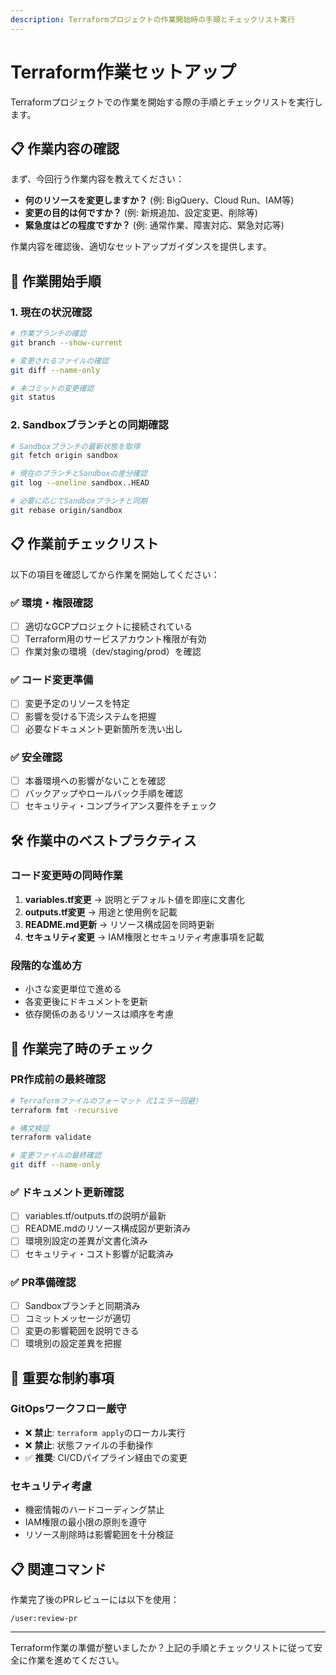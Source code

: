 ```yaml
---
description: Terraformプロジェクトの作業開始時の手順とチェックリスト実行
---
```


# Terraform作業セットアップ

Terraformプロジェクトでの作業を開始する際の手順とチェックリストを実行します。

## 📋 作業内容の確認

まず、今回行う作業内容を教えてください：

- **何のリソースを変更しますか？** (例: BigQuery、Cloud Run、IAM等)
- **変更の目的は何ですか？** (例: 新規追加、設定変更、削除等)
- **緊急度はどの程度ですか？** (例: 通常作業、障害対応、緊急対応等)

作業内容を確認後、適切なセットアップガイダンスを提供します。

## 🚀 作業開始手順

### 1. 現在の状況確認
```bash
# 作業ブランチの確認
git branch --show-current

# 変更されるファイルの確認
git diff --name-only

# 未コミットの変更確認
git status
```

### 2. Sandboxブランチとの同期確認
```bash
# Sandboxブランチの最新状態を取得
git fetch origin sandbox

# 現在のブランチとSandboxの差分確認
git log --oneline sandbox..HEAD

# 必要に応じてSandboxブランチと同期
git rebase origin/sandbox
```

## 📋 作業前チェックリスト

以下の項目を確認してから作業を開始してください：

### ✅ 環境・権限確認
- [ ] 適切なGCPプロジェクトに接続されている
- [ ] Terraform用のサービスアカウント権限が有効
- [ ] 作業対象の環境（dev/staging/prod）を確認

### ✅ コード変更準備
- [ ] 変更予定のリソースを特定
- [ ] 影響を受ける下流システムを把握
- [ ] 必要なドキュメント更新箇所を洗い出し

### ✅ 安全確認
- [ ] 本番環境への影響がないことを確認
- [ ] バックアップやロールバック手順を確認
- [ ] セキュリティ・コンプライアンス要件をチェック

## 🛠️ 作業中のベストプラクティス

### コード変更時の同時作業
1. **variables.tf変更** → 説明とデフォルト値を即座に文書化
2. **outputs.tf変更** → 用途と使用例を記載
3. **README.md更新** → リソース構成図を同時更新
4. **セキュリティ変更** → IAM権限とセキュリティ考慮事項を記載

### 段階的な進め方
- 小さな変更単位で進める
- 各変更後にドキュメントを更新
- 依存関係のあるリソースは順序を考慮

## 📝 作業完了時のチェック

### PR作成前の最終確認
```bash
# Terraformファイルのフォーマット（CIエラー回避）
terraform fmt -recursive

# 構文検証
terraform validate

# 変更ファイルの最終確認
git diff --name-only
```

### ✅ ドキュメント更新確認
- [ ] variables.tf/outputs.tfの説明が最新
- [ ] README.mdのリソース構成図が更新済み
- [ ] 環境別設定の差異が文書化済み
- [ ] セキュリティ・コスト影響が記載済み

### ✅ PR準備確認
- [ ] Sandboxブランチと同期済み
- [ ] コミットメッセージが適切
- [ ] 変更の影響範囲を説明できる
- [ ] 環境別の設定差異を把握

## 🎯 重要な制約事項

### GitOpsワークフロー厳守
- ❌ **禁止**: `terraform apply`のローカル実行
- ❌ **禁止**: 状態ファイルの手動操作
- ✅ **推奨**: CI/CDパイプライン経由での変更

### セキュリティ考慮
- 機密情報のハードコーディング禁止
- IAM権限の最小限の原則を遵守
- リソース削除時は影響範囲を十分検証

## 📋 関連コマンド

作業完了後のPRレビューには以下を使用：
```
/user:review-pr
```

---

Terraform作業の準備が整いましたか？上記の手順とチェックリストに従って安全に作業を進めてください。